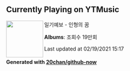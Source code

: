 ## Currently Playing on YTMusic

[<img align="left" width="100" src="https://i.ytimg.com/vi/F7Wc6FcgpmY/hqdefault.jpg?sqp=-oaymwEWCMACELQBIAQqCghQEJADGFogjgJIWg&rs">](https://music.youtube.com/channel/UCbTJtzJyQl4lVsjyljtFdpg)

일기예보 - 인형의 꿈

**Albums**: 조회수 19만회

Last updated at 02/19/2021 15:17

#### Generated with [20chan/github-now](https://github.com/20chan/github-now)


<!--
**20chan/20chan** is a ✨ _special_ ✨ repository because its `README.md` (this file) appears on your GitHub profile.

Here are some ideas to get you started:

- 🔭 I’m currently working on ...
- 🌱 I’m currently learning ...
- 👯 I’m looking to collaborate on ...
- 🤔 I’m looking for help with ...
- 💬 Ask me about ...
- 📫 How to reach me: ...
- 😄 Pronouns: ...
- ⚡ Fun fact: ...
-->
